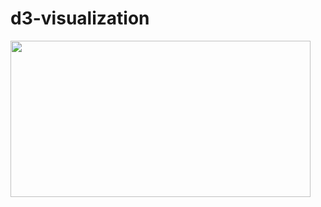 # d3-visualization
<img src="https://cdn.rawgit.com/JingqiL/d3-visualization-mapping/7527eae5/pop%20up/Screenshot_1.png" width="480" height="250">
